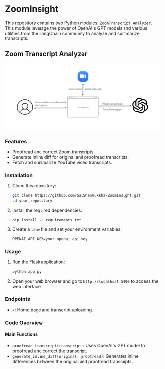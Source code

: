 # ZoomInsight

This repository contains two Python modules: `ZoomTranscript Analyzer`. This module leverage the power of OpenAI's GPT models and various utilities from the LangChain community to analyze and summarize transcripts.

## Zoom Transcript Analyzer

![alt text](image.png)


### Features

- Proofread and correct Zoom transcripts.
- Generate inline diff for original and proofread transcripts.
- Fetch and summarize YouTube video transcripts.

### Installation

1. Clone this repository:
    ```bash
    git clone https://github.com/SaiShanmukkha/ZoomInsight.git
    cd your_repository
    ```

2. Install the required dependencies:
    ```bash
    pip install -r requirements.txt
    ```

3. Create a `.env` file and set your environment variables:
    ```env
    OPENAI_API_KEY=your_openai_api_key
    ```

### Usage

1. Run the Flask application:
    ```bash
    python app.py
    ```

2. Open your web browser and go to `http://localhost:5000` to access the web interface.

### Endpoints

- `/`: Home page and transcript uploading


### Code Overview

#### Main Functions

- `proofread_transcript(transcript)`: Uses OpenAI's GPT model to proofread and correct the transcript.
- `generate_inline_diff(original, proofread)`: Generates inline differences between the original and proofread transcripts.
